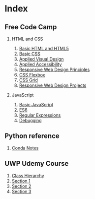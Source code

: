 # Index

## Free Code Camp

1. HTML and CSS
    1. [Basic HTML and HTML5](HTMLAndCSS/FCC-Basic-HTML-and-HTML5.md)
    1. [Basic CSS](HTMLandCSS/FCC-Introduction-to-Basic-CSS.md)
    1. [Applied Visual Design](HTMLandCSS/FCC-Applied-Visual-Design.md)
    1. [Applied Accessibility](HTMLandCSS/FCC-Applied-Accessibility.md)
    1. [Responsive Web Design Principles](HTMLandCSS/FCC-Responsive-Web-Design-Principles.md)
    1. [CSS Flexbox](HTMLandCSS/FCC-CSS-Flexbox.md)
    1. [CSS Grid](HTMLandCSS/FCC-CSS-Grid.md)
    1. [Responsive Web Design Projects](HTMLandCSS/FCC-Responsive-Web-Design-Principles.md)

1. JavaScript
    1. [Basic JavaScript](JavaScript/FCC-Basic-Javascript.md)
    1. [ES6](JavaScript/FCC-ES6.md)
    1. [Regular Expressions](JavaScript/FCC-Regular-Expressions.md)
    1. [Debugging](JavaScript/FCC-Debugging.md)

## Python reference

1. [Conda Notes](python/conda.md)

## UWP Udemy Course

1. [Class Hierarchy](UWP%20notes/CLASSINHERITANCE.md)
1. [Section 1](UWP%20notes/Section1.md)
1. [Section 2](UWP%20notes/Section2.md)
1. [Section 3](UWP%20notes/Section3.md)
